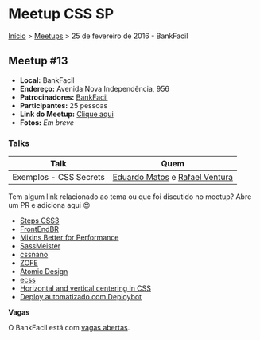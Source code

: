 Meetup CSS SP
======

[Início](../README.md) > [Meetups](../meetups.md) > 25 de fevereiro de 2016 - BankFacil

## Meetup #13

* **Local:** BankFacil
* **Endereço:** Avenida Nova Independência, 956
* **Patrocinadores:** [BankFacil](http://www.bankfacil.com.br/)
* **Participantes:** 25 pessoas
* **Link do Meetup:** [Clique aqui](http://www.meetup.com/pt-BR/CSS-SP/events/228918891/)
* **Fotos:** *Em breve*

### Talks

| Talk                            | Quem
| ------------------------------  | ------------------------------------------------------------------
| Exemplos - CSS Secrets        | [Eduardo Matos](https://twitter.com/eduardojmatos) e [Rafael Ventura](https://twitter.com/raffesmind)


Tem algum link relacionado ao tema ou que foi discutido no meetup? Abre um PR e adiciona aqui :heart_eyes:

* [Steps CSS3](http://www.raphaelfabeni.com.br/lab-css3/animation-steps.html)
* [FrontEndBR](https://github.com/frontendbr/forum)
* [Mixins Better for Performance](http://csswizardry.com/2016/02/mixins-better-for-performance/)
* [SassMeister](http://www.sassmeister.com/)
* [cssnano](http://cssnano.co/)
* [ZOFE](https://github.com/zofepod/zofe)
* [Atomic Design](http://atomicdesign.bradfrost.com/)
* [ecss](http://ecss.io/slides1/#/)
* [Horizontal and vertical centering in CSS](http://codepen.io/shshaw/full/gEiDt)
* [Deploy automatizado com Deploybot](http://deploybot.com/)

**Vagas**

O BankFacil está com [vagas abertas](https://github.com/frontendbr/vagas/issues/16).

